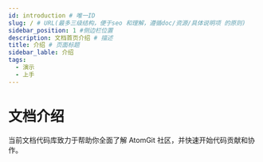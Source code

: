 ```yaml
---
id: introduction # 唯一ID
slug: / # URL(最多三级结构，便于seo 和理解，遵循doc/资源/具体说明项 的原则)
sidebar_position: 1 #侧边栏位置
description: 文档首页介绍 # 描述
title: 介绍 # 页面标题
sidebar_lable: 介绍
tags:
  - 演示
  - 上手
---
```


# 文档介绍

当前文档代码库致力于帮助你全面了解 AtomGit 社区，并快速开始代码贡献和协作。
